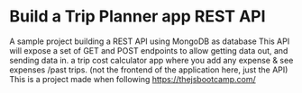 # Build a Trip Planner app REST API 
A sample project building a REST API using MongoDB as database
This API will expose a set of GET and POST endpoints to allow getting data out, and sending data in.
a trip cost calculator app where you add any expense  & see expenses /past trips.
(not the frontend of the application here, just the API)
This is a project made when following https://thejsbootcamp.com/
